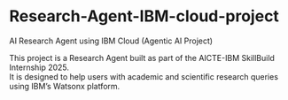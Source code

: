 # Research-Agent-IBM-cloud-project
AI Research Agent using IBM Cloud (Agentic AI Project)

This project is a Research Agent built as part of the AICTE-IBM SkillBuild Internship 2025.  
It is designed to help users with academic and scientific research queries using IBM’s Watsonx platform.
